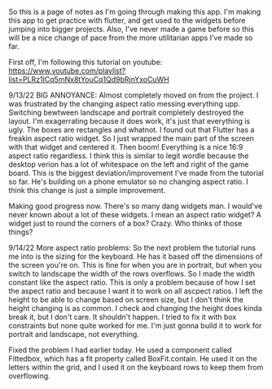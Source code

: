 So this is a page of notes as I'm going through making this app. I'm making this app to get practice with flutter, and get used to the widgets before jumping into bigger projects. Also, I've never made a game before so this will be a nice change of pace from the more utilitarian apps I've made so far. 

First off, I'm following this tutorial on youtube: https://www.youtube.com/playlist?list=PLRz1ICq5mNx8tYouCq1Qd9bRjnYxoCuWH

9/13/22 BIG ANNOYANCE: Almost completely moved on from the project. I was frustrated by the changing aspect ratio messing everything upp. Switching bewtween landscape and portrait completely destroyed the layout. I'm exagerrating because it does work, it's just that everything is ugly. The boxes are rectangles and whatnot. I found out that Flutter has a freakin aspect ratio widget. So I just wrapped the main part of the screen with that widget and centered it. Then boom! Everything is a nice 16:9 aspect ratio regardless. I think this is similar to legit wordle because the desktop verion has a lot of whitespace on the left and right of the game board. This is the biggest deviation/improvement I've made from the tutorial so far. He's building on a phone emulator so no changing aspect ratio. I think this change is just a simple improvement. 

Making good progress now. There's so many dang widgets man. I would've never known about a lot of these widgets. I mean an aspect ratio widget? A widget just to round the corners of a box? Crazy. Who thinks of those things?

9/14/22 More aspect ratio problems: So the next problem the tutorial runs me into is the sizing for the keyboard. He has it based off the dimensions of the screen you're on. This is fine for when you are in portrait, but when you switch to landscape the width of the rows overflows. So I made the width constant like the aspect ratio. This is only a problem because of how I set the aspect ratio and because I want it to work on all ascpect ratios. I left the height to be able to change based on screen size, but I don't think the height changing is as common. I check and changing the height does kinda break it, but I don't care. It shouldn't happen. I tried to fix it with box constraints but none quite worked for me. I'm just gonna build it to work for portrait and landscape, not everything. 

Fixed the problem I had earlier today. He used a component called Fittedbox, which has a fit property called BoxFit.contain. He used it on the letters within the grid, and I used it on the keyboard rows to keep them from overflowing. 
